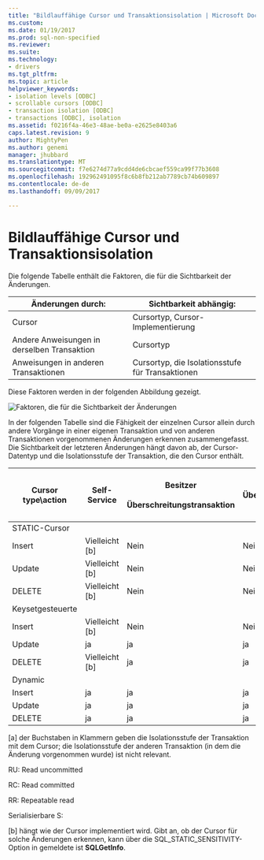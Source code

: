 ```yaml
---
title: "Bildlauffähige Cursor und Transaktionsisolation | Microsoft Docs"
ms.custom: 
ms.date: 01/19/2017
ms.prod: sql-non-specified
ms.reviewer: 
ms.suite: 
ms.technology:
- drivers
ms.tgt_pltfrm: 
ms.topic: article
helpviewer_keywords:
- isolation levels [ODBC]
- scrollable cursors [ODBC]
- transaction isolation [ODBC]
- transactions [ODBC], isolation
ms.assetid: f0216f4a-46e3-48ae-be0a-e2625e8403a6
caps.latest.revision: 9
author: MightyPen
ms.author: genemi
manager: jhubbard
ms.translationtype: MT
ms.sourcegitcommit: f7e6274d77a9cdd4de6cbcaef559ca99f77b3608
ms.openlocfilehash: 192962491095f8c6b8fb212ab7789cb74b609897
ms.contentlocale: de-de
ms.lasthandoff: 09/09/2017

---
```

# <a name="scrollable-cursors-and-transaction-isolation"></a>Bildlauffähige Cursor und Transaktionsisolation
Die folgende Tabelle enthält die Faktoren, die für die Sichtbarkeit der Änderungen.  
  
|Änderungen durch:|Sichtbarkeit abhängig:|  
|----------------------|----------------------------|  
|Cursor|Cursortyp, Cursor-Implementierung|  
|Andere Anweisungen in derselben Transaktion|Cursortyp|  
|Anweisungen in anderen Transaktionen|Cursortyp, die Isolationsstufe für Transaktionen|  
  
 Diese Faktoren werden in der folgenden Abbildung gezeigt.  
  
 ![Faktoren, die für die Sichtbarkeit der Änderungen](../../../odbc/reference/develop-app/media/pr23.gif "pr23")  
  
 In der folgenden Tabelle sind die Fähigkeit der einzelnen Cursor allein durch andere Vorgänge in einer eigenen Transaktion und von anderen Transaktionen vorgenommenen Änderungen erkennen zusammengefasst. Die Sichtbarkeit der letzteren Änderungen hängt davon ab, der Cursor-Datentyp und die Isolationsstufe der Transaktion, die den Cursor enthält.  
  
|Cursor type\action|Self-Service|Besitzer<br /><br /> Überschreitungstransaktion|Adresszuweisungen<br /><br /> Überschreitungstransaktion<br /><br /> (RU[a])|Adresszuweisungen<br /><br /> Überschreitungstransaktion<br /><br /> (RC[a])|Adresszuweisungen<br /><br /> Überschreitungstransaktion<br /><br /> (RR[a])|Adresszuweisungen<br /><br /> Überschreitungstransaktion<br /><br /> (S[a])|  
|-------------------------|----------|-----------------|----------------------------------|----------------------------------|----------------------------------|---------------------------------|  
|STATIC-Cursor|||||||  
|Insert|Vielleicht [b]|Nein|Nein|Nein|Nein|Nein|  
|Update|Vielleicht [b]|Nein|Nein|Nein|Nein|Nein|  
|DELETE|Vielleicht [b]|Nein|Nein|Nein|Nein|Nein|  
|Keysetgesteuerte|||||||  
|Insert|Vielleicht [b]|Nein|Nein|Nein|Nein|Nein|  
|Update|ja|ja|ja|ja|Nein|Nein|  
|DELETE|Vielleicht [b]|ja|ja|ja|Nein|Nein|  
|Dynamic|||||||  
|Insert|ja|ja|ja|ja|ja|Nein|  
|Update|ja|ja|ja|ja|Nein|Nein|  
|DELETE|ja|ja|ja|ja|Nein|Nein|  
  
 [a] der Buchstaben in Klammern geben die Isolationsstufe der Transaktion mit dem Cursor; die Isolationsstufe der anderen Transaktion (in dem die Änderung vorgenommen wurde) ist nicht relevant.  
  
 RU: Read uncommitted  
  
 RC: Read committed  
  
 RR: Repeatable read  
  
 Serialisierbare S:  
  
 [b] hängt wie der Cursor implementiert wird. Gibt an, ob der Cursor für solche Änderungen erkennen, kann über die SQL_STATIC_SENSITIVITY-Option in gemeldete ist **SQLGetInfo**.
